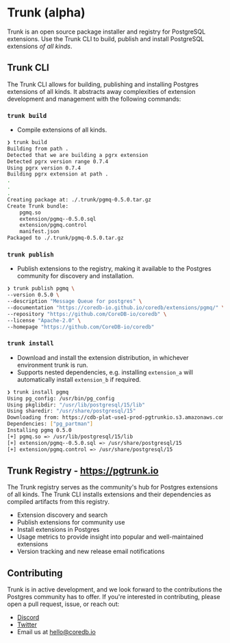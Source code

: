 # Trunk (alpha)
Trunk is an open source package installer and registry for PostgreSQL extensions. Use the Trunk CLI to build, publish
and install PostgreSQL extensions _of all kinds_.

## Trunk CLI
The Trunk CLI allows for building, publishing and installing Postgres extensions of all kinds. It abstracts away
complexities of extension development and management with the following commands:

### `trunk build`
- Compile extensions of all kinds.
```bash
❯ trunk build
Building from path .
Detected that we are building a pgrx extension
Detected pgrx version range 0.7.4
Using pgrx version 0.7.4
Building pgrx extension at path .
.
.
.
Creating package at: ./.trunk/pgmq-0.5.0.tar.gz
Create Trunk bundle:
	pgmq.so
	extension/pgmq--0.5.0.sql
	extension/pgmq.control
	manifest.json
Packaged to ./.trunk/pgmq-0.5.0.tar.gz
```

### `trunk publish`
- Publish extensions to the registry, making it available to the Postgres community for discovery and installation.

```bash
❯ trunk publish pgmq \
--version 0.5.0 \
--description "Message Queue for postgres" \
--documentation "https://coredb-io.github.io/coredb/extensions/pgmq/" \
--repository "https://github.com/CoreDB-io/coredb" \
--license "Apache-2.0" \
--homepage "https://github.com/CoreDB-io/coredb"
```

### `trunk install`
- Download and install the extension distribution, in whichever environment trunk is run.
- Supports nested dependencies, e.g. installing `extension_a` will automatically install `extension_b` if required.

```bash
❯ trunk install pgmq
Using pg_config: /usr/bin/pg_config
Using pkglibdir: "/usr/lib/postgresql/15/lib"
Using sharedir: "/usr/share/postgresql/15"
Downloading from: https://cdb-plat-use1-prod-pgtrunkio.s3.amazonaws.com/extensions/pgmq/pgmq-0.5.0.tar.gz
Dependencies: ["pg_partman"]
Installing pgmq 0.5.0
[+] pgmq.so => /usr/lib/postgresql/15/lib
[+] extension/pgmq--0.5.0.sql => /usr/share/postgresql/15
[+] extension/pgmq.control => /usr/share/postgresql/15
```

## Trunk Registry - https://pgtrunk.io
The Trunk registry serves as the community's hub for Postgres extensions of all kinds. The Trunk CLI installs extensions and
their dependencies as compiled artifacts from this registry.

- Extension discovery and search
- Publish extensions for community use
- Install extensions in Postgres
- Usage metrics to provide insight into popular and well-maintained extensions
- Version tracking and new release email notifications

## Contributing
Trunk is in active development, and we look forward to the contributions the Postgres community has to offer.
If you're interested in contributing, please open a pull request, issue, or reach out:
- [Discord](https://discord.com/channels/1060568981725003789/1089363774357647370)
- [Twitter](https://twitter.com/coredb_io)
- Email us at [hello@coredb.io](mailto:hello@coredb.io)
